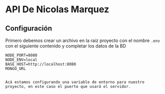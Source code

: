 # API De Nicolas Marquez

## Configuración

Primero debemos crear un archivo en la raiz proyecto con el nombre `.env` con el siguiente contenido y completar los datos de la BD

```
NODE_PORT=8080
NODE_ENV=local
BASE_HOST=http://localhost:8080
MONGO_URL


Acá estamos configurando una variable de entorno para nuestro proyecto, en este caso el puerto que usará el servidor.




